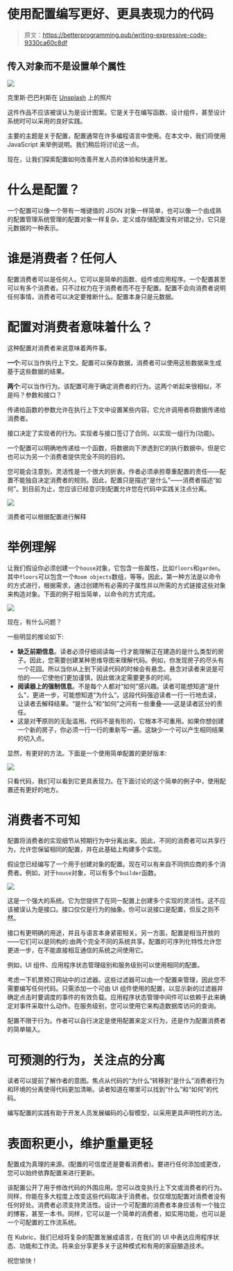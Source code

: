 # 使用配置编写更好、更具表现力的代码

> 原文：<https://betterprogramming.pub/writing-expressive-code-9330ca60c8df>

## 传入对象而不是设置单个属性

![](img/1f2c5d483f054f82ad07ea49b102d285.png)

克里斯·巴巴利斯在 [Unsplash](https://unsplash.com/s/photos/still-life?utm_source=unsplash&utm_medium=referral&utm_content=creditCopyText) 上的照片

这件作品不应该被误认为是设计图案。它是关于在编写函数、设计组件，甚至设计系统时可以采用的良好实践。

主要的主题是关于配置，配置通常在许多编程语言中使用。在本文中，我们将使用 JavaScript 来举例说明。我们稍后将讨论这一点。

现在，让我们探索配置如何改善开发人员的体验和快速开发。

# 什么是配置？

一个配置可以像一个带有一堆键值的 JSON 对象一样简单，也可以像一个由成熟的配置管理系统管理的配置对象一样复杂。定义或存储配置没有对错之分，它只是元数据的一种表示。

# 谁是消费者？任何人

配置消费者可以是任何人。它可以是简单的函数、组件或应用程序。一个配置甚至可以有多个消费者。只不过权力在于消费者而不在于配置。配置不会向消费者说明任何事情，消费者可以决定要推断什么。配置本身只是元数据。

# 配置对消费者意味着什么？

这种配置对消费者来说意味着两件事。

**一个**:可以当作执行上下文。配置可以保存数据，消费者可以使用这些数据来生成基于这些数据的结果。

**两个**:可以当作行为。该配置可用于确定消费者的行为。这两个听起来很相似，不是吗？参数和接口？

传递给函数的参数允许在执行上下文中设置某些内容。它允许调用者将数据传递给消费者。

接口决定了实现者的行为。实现者与接口签订了合同，以实现一组行为(功能)。

一个配置可以明确地传递给一个函数，将数据向下渗透到它的执行数据中。但是它也可以为另一个消费者提供完全不同的目的。

您可能会注意到，灵活性是一个很大的折衷。作者必须承担尊重配置的责任——配置不能独自决定消费者的规则。因此，配置只是描述“是什么”——消费者描述“如何”。到目前为止，您应该已经意识到配置允许您在代码中实践关注点分离。

![](img/0c1fbaeb26dbfa23e2abdc92b158b8f3.png)

消费者可以根据配置进行解释

# 举例理解

让我们假设你必须创建一个`house`对象，它包含一些属性，比如`floors`和`garden`。其中`floors`可以包含一个`Room objects`数组，等等。因此，第一种方法是以命令的方式进行，根据需求，通过创建所有必需的子属性并以所需的方式链接这些对象来构造对象。下面的例子相当简单，以命令的方式完成。

![](img/f69940d6a0725360234d68341c835512.png)

现在，有什么问题？

一些明显的推论如下:

*   **缺乏前期信息**。读者必须仔细阅读每一行才能理解正在建造的是什么类型的房子。因此，您需要创建某种思维导图来理解代码。例如，你发现房子的尽头有一个花园。所以当你从上到下阅读代码的时候会有悬念。悬念对读者来说是可怕的——它使他们更加谨慎，因此做决定需要更多的时间。
*   **阅读器上的强制信息**。不是每个人都对“如何”感兴趣。读者可能想知道“是什么”，更进一步，可能想知道“为什么”。这段代码强迫读者一行一行地去读，让读者去解释结果。“是什么”和“如何”之间有一些重叠——这是读者区分的责任。
*   这是对**干**原则的无耻滥用。代码不是有形的，它根本不可重用。如果你想创建一个新的房子，你必须一行一行的重新写一遍。这缺少一个可以产生相同结果的切入点。

显然，有更好的方法。下面是一个使用简单配置的更好版本:

![](img/2ca559cfeff04686e038df3b1ea7cacf.png)

只看代码，我们可以看到它更具表现力。在下面讨论的这个简单的例子中，使用配置还有更好的地方。

# 消费者不可知

配置将消费者的实现细节从预期行为中分离出来。因此，不同的消费者可以共享行为，允许您保留相同的配置，并在此基础上构建多个实现。

假设您已经编写了一个用于创建对象的配置。现在可以有来自不同供应商的多个消费者。例如，对于`house`对象，可以有多个`builder`函数。

![](img/a5316247c4c84a65811b515ce2d8ec8c.png)

这是一个强大的系统。它为您提供了在同一配置上创建多个实现的灵活性。这不应该被误认为是接口。接口仅仅是行为的抽象。你可以说接口是配置，但反之则不然。

接口有更明确的用途，并且与语言本身紧密相关。另一方面，配置是相当开放的——它们可以是同构的:由两个完全不同的系统共享。配置的可序列化特性允许您更进一步，在不能直接相互通信的系统之间使用它。

例如，UI 组件、应用程序状态管理级别和服务级别可以使用相同的配置。

考虑一下机票预订网站中的过滤器。这些过滤器可以由一个配置来管理，因此您不需要编写任何代码。只需添加一个可由 UI 组件使用的配置，以显示新的过滤器并确定点击时要调度的事件的有效负载。应用程序状态管理中间件可以依赖于此来确定对事件采取什么动作。在服务级别，您可以使用它来构造数据库访问的查询。

配置不限于行为。作者可以自行决定是使用配置来定义行为，还是作为配置消费者的简单输入。

# 可预测的行为，关注点的分离

读者可以提前了解作者的意图。焦点从代码的“为什么”转移到“是什么”消费者行为和环境的分离使得代码更加清晰。读者知道在哪里可以找到“什么”和“如何”的代码。

编写配置的实践有助于开发人员发展编码的心智模型，以采用更具声明性的方法。

# 表面积更小，维护重量更轻

配置成为真理的来源。(配置的可信度还是要看消费者)。要进行任何添加或更改，您可以始终依靠配置来进行更新。

该配置公开了用于修改代码的外围应用。您可以改变执行上下文或消费者的行为。同样，你能在多大程度上改变这些代码取决于消费者。仅仅增加配置对消费者没有任何好处。消费者必须支持灵活性。设计一个可配置的消费者本身应该有一个独立的博客，甚至一本书。同样，它可以是一个简单的消费者，如实用功能，也可以是一个可配置的工作流系统。

在 Kubric，我们已经将复杂的配置发展成语言，在我们的 UI 中表达应用程序状态、功能和工作流。将来会分享更多关于这种模式和有用的家庭酿造技术。

祝您愉快！